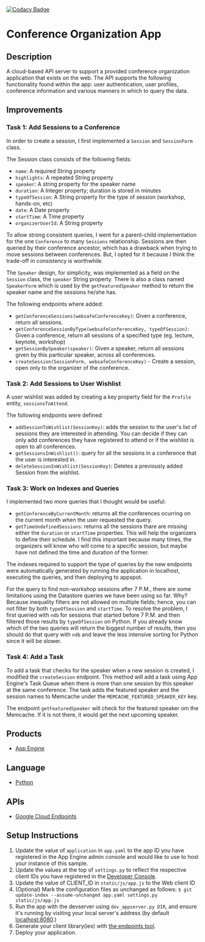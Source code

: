 [![Codacy Badge](https://api.codacy.com/project/badge/grade/651bb39277bb4f3e9fc901b611588c5b)](https://www.codacy.com/app/david-ojeda-lopez/conference-organization-app)

# Conference Organization App 

## Description

A cloud-based API server to support a provided conference organization application that exists on the web. The API supports the following functionality found within the app: user authentication, user profiles, conference information and various manners in which to query the data.

## Improvements

### Task 1: Add Sessions to a Conference

In order to create a session, I first implemented a `Session` and `SessionForm` class. 

The Session class consists of the following fields:

- `name`: A required String property
- `highlights`: A repeated String property
- `speaker`: A string property for the speaker name
- `duration`: A Integer property; duration is stored in minutes
- `typeOfSession`: A String property for the type of session (workshop, hands-on, etc)
- `date`: A Date property
- `startTime`: A Time property
- `organizerUserId`: A String property


To allow strong consistent queries, I went for a parent-child implementation for the one `Conference` to many `Sessions` relationship. Sessions are then queried by their conference ancestor, which has a drawback when trying to move sessions between conferences. But, I opted for it because I think the trade-off in consistency is worthwhile. 

The `Speaker` design, for simplicity, was implemented as a field on the `Session` class, the `speaker` String property. There is also a class named `SpeakerForm` which is used by the `getFeaturedSpeaker` method to return the speaker name and the sessions he/she has. 

The following endpoints where added: 

- `getConferenceSessions(websafeConferenceKey)`: Given a conference, return all sessions.
- `getConferenceSessionByType(websafeConferenceKey, typeOfSession)`: Given a conference, return all sessions of a specified type (eg. lecture, keynote, workshop)
- `getSessionBySpeaker(speaker)`: Given a speaker, return all sessions given by this particular speaker, across all conferences.
- `createSession(SessionForm, websafeConferenceKey)` - Create a session, open only to the organizer of the conference.

### Task 2: Add Sessions to User Wishlist

A user wishlist was added by creating a key property field for the `Profile` entity, `sessionsToAttend`. 

The following endpoints were defined:

- `addSessionToWishlist(SessionKey)`: adds the session to the user's list of sessions they are interested in attending. You can decide if they can only add conferences they have registered to attend or if the wishlist is open to all conferences.
- `getSessionsInWishlist()`: query for all the sessions in a conference that the user is interested in.
- `deleteSessionInWishlist(SessionKey)`: Deletes a previously added Session from the wishlist.

### Task 3: Work on Indexes and Queries

I implemented two more queries that I thought would be useful:

- `getConferenceByCurrentMonth`: returns all the conferences ocurring on the current month when the user requested the query. 
- `getTimeUndefinedSessions`: returns all the sessions thare are missing either the `duration` or `startTime` properties. This will help the organizers to define their schedule. I find this important because many times, the organizers will know who will come to a specific session, but maybe have not defined the time and duration of the former. 

The indexes required to support the type of queries by the new endpoints were automatically generated by running the application in localhost, executing the queries, and then deploying to appspot. 

For the query to find non-workshop sessions after 7 P.M., there are some limitations using the Datastore queries we have been using so far. Why? Because inequality filters are not allowed on multiple fields; hence, you can not filter by both `typeOfSession` and `startTime`. To resolve the problem, I first queried with `ndb` for sessions that started before 7 P.M. and then filtered those results by `typeOfSession` on Python. If you already know which of the two queries will return the biggest number of results, then you should do that query with `ndb` and leave the less intensive sorting for Python since it will be slower. 

### Task 4: Add a Task

To add a task that checks for the speaker when a new session is created, I modified the `createSession` endpoint. This method will add a task using App Engine's Task Queue when there is more than one session by this speaker at the same conference. The task adds the featured speaker and the session names to Memcache under the `MEMCACHE_FEATURED_SPEAKER_KEY` key.   

The endpoint `getFeaturedSpeaker` will check for the featured speaker om the Memcache. If it is not there, it would get the next upcoming speaker.


## Products
- [App Engine][1]

## Language
- [Python][2]

## APIs
- [Google Cloud Endpoints][3]

## Setup Instructions
1. Update the value of `application` in `app.yaml` to the app ID you
   have registered in the App Engine admin console and would like to use to host
   your instance of this sample.
1. Update the values at the top of `settings.py` to
   reflect the respective client IDs you have registered in the
   [Developer Console][4].
1. Update the value of CLIENT_ID in `static/js/app.js` to the Web client ID
1. (Optional) Mark the configuration files as unchanged as follows:
   `$ git update-index --assume-unchanged app.yaml settings.py static/js/app.js`
1. Run the app with the devserver using `dev_appserver.py DIR`, and ensure it's running by visiting
   your local server's address (by default [localhost:8080][5].)
1. Generate your client library(ies) with [the endpoints tool][6].
1. Deploy your application.


[1]: https://developers.google.com/appengine
[2]: http://python.org
[3]: https://developers.google.com/appengine/docs/python/endpoints/
[4]: https://console.developers.google.com/
[5]: https://localhost:8080/
[6]: https://developers.google.com/appengine/docs/python/endpoints/endpoints_tool
